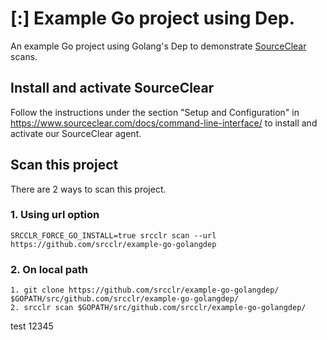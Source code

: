 # [:] Example Go project using Dep.

An example Go project using Golang's Dep to demonstrate [SourceClear](https://www.sourceclear.com) scans.

## Install and activate SourceClear
Follow the instructions under the section "Setup and Configuration" in https://www.sourceclear.com/docs/command-line-interface/ to install and activate our SourceClear agent.

## Scan this project
There are 2 ways to scan this project.

### 1. Using url option
`SRCCLR_FORCE_GO_INSTALL=true srcclr scan --url https://github.com/srcclr/example-go-golangdep`

### 2. On local path
```
1. git clone https://github.com/srcclr/example-go-golangdep/ $GOPATH/src/github.com/srcclr/example-go-golangdep/
2. srcclr scan $GOPATH/src/github.com/srcclr/example-go-golangdep/
```
test 12345
